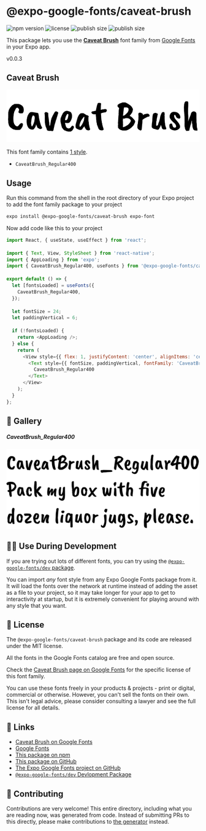 # @expo-google-fonts/caveat-brush

![npm version](https://flat.badgen.net/npm/v/@expo-google-fonts/caveat-brush)
![license](https://flat.badgen.net/github/license/expo/google-fonts)
![publish size](https://flat.badgen.net/packagephobia/install/@expo-google-fonts/caveat-brush)
![publish size](https://flat.badgen.net/packagephobia/publish/@expo-google-fonts/caveat-brush)

This package lets you use the [**Caveat Brush**](https://fonts.google.com/specimen/Caveat+Brush) font family from [Google Fonts](https://fonts.google.com/) in your Expo app.

v0.0.3

## Caveat Brush

![Caveat Brush](./font-family.png)

This font family contains [1 style](#-gallery).

- `CaveatBrush_Regular400`

## Usage

Run this command from the shell in the root directory of your Expo project to add the font family package to your project
```sh
expo install @expo-google-fonts/caveat-brush expo-font
```

Now add code like this to your project
```js
import React, { useState, useEffect } from 'react';

import { Text, View, StyleSheet } from 'react-native';
import { AppLoading } from 'expo';
import { CaveatBrush_Regular400, useFonts } from '@expo-google-fonts/caveat-brush';

export default () => {
  let [fontsLoaded] = useFonts({
    CaveatBrush_Regular400,
  });

  let fontSize = 24;
  let paddingVertical = 6;

  if (!fontsLoaded) {
    return <AppLoading />;
  } else {
    return (
      <View style={{ flex: 1, justifyContent: 'center', alignItems: 'center' }}>
        <Text style={{ fontSize, paddingVertical, fontFamily: 'CaveatBrush_Regular400' }}>
          CaveatBrush_Regular400
        </Text>
      </View>
    );
  }
};

```

## 🔡 Gallery

##### CaveatBrush_Regular400
![CaveatBrush_Regular400](./70de81a815f44819880ddba3c93eda87ab6bd1a4b21db15e5ba29c9271cba521.ttf.png)


## 👩‍💻 Use During Development

If you are trying out lots of different fonts, you can try using the [`@expo-google-fonts/dev` package](https://github.com/expo/google-fonts/tree/master/font-packages/dev#readme).

You can import *any* font style from any Expo Google Fonts package from it. It will load the fonts
over the network at runtime instead of adding the asset as a file to your project, so it may take longer
for your app to get to interactivity at startup, but it is extremely convenient
for playing around with any style that you want.

## 📖 License

The `@expo-google-fonts/caveat-brush` package and its code are released under the MIT license.

All the fonts in the Google Fonts catalog are free and open source.

Check the [Caveat Brush page on Google Fonts](https://fonts.google.com/specimen/Caveat+Brush) for the specific license of this font family.

You can use these fonts freely in your products & projects - print or digital, commercial or otherwise. However, you can't sell the fonts on their own. This isn't legal advice, please consider consulting a lawyer and see the full license for all details.

## 🔗 Links

- [Caveat Brush on Google Fonts](https://fonts.google.com/specimen/Caveat+Brush)
- [Google Fonts](https://fonts.google.com/)
- [This package on npm](https://www.npmjs.com/package/@expo-google-fonts/caveat-brush)
- [This package on GitHub](https://github.com/expo/google-fonts/tree/master/font-packages/caveat-brush)
- [The Expo Google Fonts project on GitHub](https://github.com/expo/google-fonts)
- [`@expo-google-fonts/dev` Devlopment Package](https://github.com/expo/google-fonts/tree/master/font-packages/dev)


## 🤝 Contributing

Contributions are very welcome! This entire directory, including what you are reading now, was generated from code. Instead of submitting PRs to this directly, please make contributions to [the generator](https://github.com/expo/google-fonts/tree/master/packages/generator) instead.
